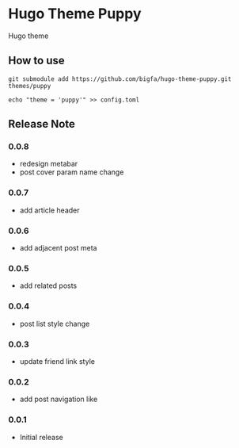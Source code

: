 # Hugo Theme Puppy

Hugo theme

## How to use

```
git submodule add https://github.com/bigfa/hugo-theme-puppy.git themes/puppy

echo "theme = 'puppy'" >> config.toml
```

## Release Note

### 0.0.8

-   redesign metabar
-   post cover param name change

### 0.0.7

-   add article header

### 0.0.6

-   add adjacent post meta

### 0.0.5

-   add related posts

### 0.0.4

-   post list style change

### 0.0.3

-   update friend link style

### 0.0.2

-   add post navigation like

### 0.0.1

-   Initial release
